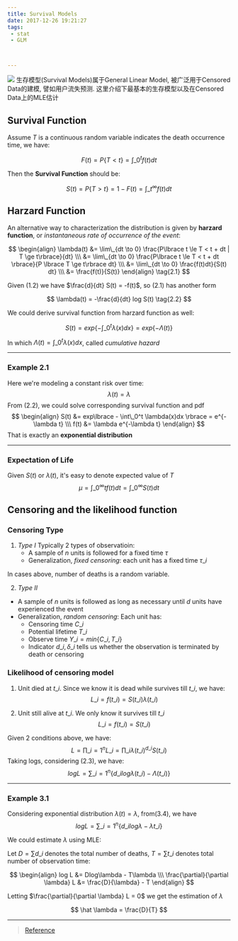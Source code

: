 ```yaml
---
title: Survival Models
date: 2017-12-26 19:21:27
tags:
 - stat
 - GLM



---
```



![](https://my-imgshare.oss-cn-shenzhen.aliyuncs.com/58319465_p0.jpg)
生存模型(Survival Models)属于General Linear Model, 被广泛用于Censored Data的建模, 譬如用户流失预测. 这里介绍下最基本的生存模型以及在Censored Data上的MLE估计

<!--more-->

## Survival Function
Assume $T$ is a continuous random variable indicates the death occurrence time, we have:

$$
F(t) = P\lbrace T < t\rbrace = \int\_0^t f(t) dt
\tag{1.1}
$$

Then the **Survival Function** should be:

$$
S(t) = P\lbrace  T > t\rbrace = 1 - F(t) = \int\_t^\infty f(t) dt
\tag{1.2}
$$

## Harzard Function
An alternative way to characterization the distribution is given by **harzard function**, or *instantaneous rate of occurrence of the event*:

$$
\begin{align}
\lambda(t) &= \lim\_{dt \to 0} \frac{P\lbrace t \le T < t + dt | T \ge t\rbrace}{dt} \\\
&= \lim\_{dt \to 0} \frac{P\lbrace t \le T < t + dt \rbrace}{P \lbrace T \ge t\rbrace dt} \\\
&= \lim\_{dt \to 0} \frac{f(t)dt}{S(t) dt} \\\
&= \frac{f(t)}{S(t)} 
\end{align}
\tag{2.1}
$$

Given $(1.2)$ we have $\frac{d}{dt} S(t) = -f(t)$, so $(2.1)$ has another form

$$
\lambda(t) = -\frac{d}{dt} log S(t)
\tag{2.2}
$$

We could derive survival function from harzard function as well:

$$
S(t) = exp\lbrace  - \int\_0^t \lambda(x)dx \rbrace = exp\lbrace  -\Lambda(t) \rbrace
\tag{2.3}
$$

In which $\Lambda(t) = \int\_0^t \lambda(x)dx$,  called *cumulative hazard*

---

### Example 2.1

Here we're modeling a constant risk over time:
$$
\lambda(t) = \lambda
$$
From $(2.2)$, we could solve corresponding survival function and pdf
$$
\begin{align}
S(t) &= exp\lbrace  - \int\_0^t \lambda(x)dx \rbrace = e^{-\lambda t} \\\
f(t) &= \lambda e^{-\lambda t}
\end{align}
$$
That is exactly an **exponential distribution**

---

### Expectation of Life
Given $S(t)$ or $\lambda(t)$, it's easy to denote expected value of $T$
$$
\mu = \int\_0^\infty tf(t)dt =\int\_0^\infty S(t)dt
$$

## Censoring and the likelihood function
### Censoring Type
1. *Type I*
 Typically 2 types of observatioin:
    - A sample of $n$ units is followed for a fixed time $\tau$
    - Generalization, *fixed censoring*: each unit has a fixed time $\tau\_i$
 
 In cases above, number of deaths is a random variable.

2. *Type II*
  - A sample of $n$ units is followed as long as necessary until $d$ units have experienced the event
  - Generalization, *random censoring*: Each unit has:
      - Censoring time $C\_i$
      - Potential lifetime $T\_i$
      - Observe time $Y\_i = min\lbrace  C\_i, T\_i\rbrace$
      - Indicator $d\_i, \delta\_i$ tells us whether the observation is terminated by death or censoring

### Likelihood of censoring model
1. Unit died at $t\_i$. Since we know it is dead while survives till $t\_i$, we have:
$$
L\_i = f(t\_i) = S(t\_i)\lambda(t\_i)
\tag{3.1}
$$

2. Unit still alive at $t\_i$. We only know it survives till $t\_i$
$$
L\_i = f(t\_i) = S(t\_i)
\tag{3.2}
$$

Given 2 conditions above, we have:
$$
L = \prod\limits\_{i=1}^{n}L\_i = \prod\limits\_{i} \lambda(t\_i)^{d\_i}S(t\_i)
\tag{3.3}
$$
Taking logs, considering $(2.3)$, we have:
$$
log L = \sum\limits\_{i=1}^{n} \lbrace  d\_ilog\lambda(t\_i) - \Lambda(t\_i) \rbrace
\tag{3.4}
$$

---

### Example 3.1
Considering exponential distribution $\lambda(t) = \lambda$, from$(3.4)$, we have
$$
log L = \sum\limits\_{i=1}^{n} \lbrace  d\_ilog\lambda - \lambda t\_i \rbrace
$$

We could estimate $\lambda$ using MLE:

Let $D=\sum d\_i$ denotes the total number of deaths, $T = \sum t\_i$ denotes total number of observation time:

$$
\begin{align}
log L &= Dlog\lambda - T\lambda \\\
\frac{\partial}{\partial \lambda} L &= \frac{D}{\lambda} - T
\end{align}
$$

Letting $\frac{\partial}{\partial \lambda} L = 0$ we get the estimation of $\lambda$

$$
\hat \lambda = \frac{D}{T}
$$

---

> [Reference](http://data.princeton.edu/wws509/notes/c7.pdf)